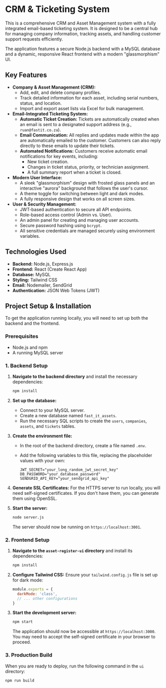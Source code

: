 #  CRM & Ticketing System

This is a comprehensive CRM and Asset Management system with a fully integrated email-based ticketing system. It is designed to be a central hub for managing company information, tracking assets, and handling customer support requests efficiently.

The application features a secure Node.js backend with a MySQL database and a dynamic, responsive React frontend with a modern "glassmorphism" UI.

## Key Features

* **Company & Asset Management (CRM):**
    * Add, edit, and delete company profiles.
    * Track detailed information for each asset, including serial numbers, status, and location.
    * Import and export asset lists via Excel for bulk management.
* **Email-Integrated Ticketing System:**
    * **Automatic Ticket Creation:** Tickets are automatically created when an email is sent to a designated support address (e.g., `ruan@fastit.co.za`).
    * **Email Communication:** All replies and updates made within the app are automatically emailed to the customer. Customers can also reply directly to these emails to update their tickets.
    * **Automated Notifications:** Customers receive automatic email notifications for key events, including:
        * New ticket creation.
        * Changes in ticket status, priority, or technician assignment.
        * A full summary report when a ticket is closed.
* **Modern User Interface:**
    * A sleek "glassmorphism" design with frosted glass panels and an interactive "aurora" background that follows the user's cursor.
    * A theme toggle for switching between light and dark modes.
    * A fully responsive design that works on all screen sizes.
* **User & Security Management:**
    * JWT-based authentication to secure all API endpoints.
    * Role-based access control (Admin vs. User).
    * An admin panel for creating and managing user accounts.
    * Secure password hashing using `bcrypt`.
    * All sensitive credentials are managed securely using environment variables.

## Technologies Used

* **Backend:** Node.js, Express.js
* **Frontend:** React (Create React App)
* **Database:** MySQL
* **Styling:** Tailwind CSS
* **Email:** Nodemailer, SendGrid
* **Authentication:** JSON Web Tokens (JWT)

## Project Setup & Installation

To get the application running locally, you will need to set up both the backend and the frontend.

### Prerequisites

* Node.js and npm
* A running MySQL server

### 1. Backend Setup

1.  **Navigate to the backend directory** and install the necessary dependencies:

    ```bash
    npm install
    ```

2.  **Set up the database:**
    * Connect to your MySQL server.
    * Create a new database named `fast_it_assets`.
    * Run the necessary SQL scripts to create the `users`, `companies`, `assets`, and `tickets` tables.

3.  **Create the environment file:**
    * In the root of the backend directory, create a file named `.env`.
    * Add the following variables to this file, replacing the placeholder values with your own:

        ```
        JWT_SECRET="your_long_random_jwt_secret_key"
        DB_PASSWORD="your_database_password"
        SENDGRID_API_KEY="your_sendgrid_api_key"
        ```

4.  **Generate SSL Certificates:** For the HTTPS server to run locally, you will need self-signed certificates. If you don't have them, you can generate them using OpenSSL.

5.  **Start the server:**

    ```bash
    node server.js
    ```

    The server should now be running on `https://localhost:3001`.

### 2. Frontend Setup

1.  **Navigate to the `asset-register-ui` directory** and install its dependencies:

    ```bash
    npm install
    ```

2.  **Configure Tailwind CSS:** Ensure your `tailwind.config.js` file is set up for dark mode:

    ```javascript
    module.exports = {
      darkMode: 'class',
      // ... other configurations
    }
    ```

3.  **Start the development server:**

    ```bash
    npm start
    ```

    The application should now be accessible at `https://localhost:3000`. You may need to accept the self-signed certificate in your browser to proceed.

### 3. Production Build

When you are ready to deploy, run the following command in the `ui` directory:

```bash
npm run build
